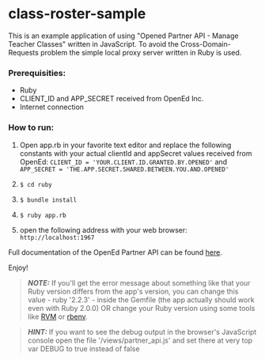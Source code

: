 # class-roster-sample
This is an example application of using "Opened Partner API - Manage Teacher Classes" written in JavaScript.
To avoid the Cross-Domain-Requests problem the simple local proxy server written in Ruby is used.


### Prerequisities:

* Ruby
* CLIENT_ID and APP_SECRET received from OpenEd Inc.
* Internet connection


### How to run:

1. Open app.rb in your favorite text editor and replace the following constants with your actual clientId and appSecret values received from OpenEd: ```CLIENT_ID = 'YOUR.CLIENT.ID.GRANTED.BY.OPENED'``` and ```APP_SECRET = 'THE.APP.SECRET.SHARED.BETWEEN.YOU.AND.OPENED'```

2. ```$ cd ruby```

3. ```$ bundle install```

4. ```$ ruby app.rb```

5. open the following address with your web browser: ```http://localhost:1967```



Full documentation of the OpenEd Partner API can be found [here](http://docs.opened.apiary.io/).


Enjoy!


> ***NOTE:*** If you'll get the error message about something like 
> that your Ruby version differs from the app's version, 
> you can change this value - ruby '2.2.3' - inside the Gemfile
> (the app actually should work even with Ruby 2.0.0) 
> OR change your Ruby version using some tools like <a href="https://rvm.io/" target="_blank">RVM</a> 
> or <a href="https://github.com/sstephenson/rbenv" target="_blank">rbenv</a>.


> ***HINT:*** If you want to see the debug output in the browser's JavaScript console
> open the file '/views/partner_api.js' and set there at very top
> var DEBUG to true instead of false

